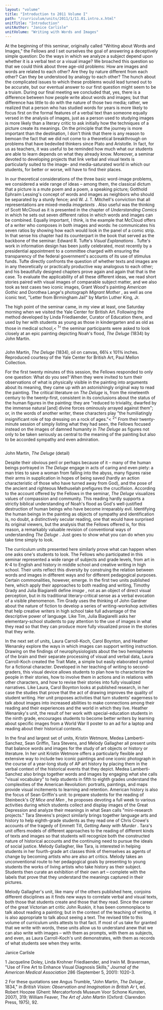```yaml
---
layout: "volume"
title: "Introduction to 2011 Volume I"
path: "/curriculum/units/2011/1/11.01.intro.x.html"
unitTitle: "Introduction"
unitAuthor: "Janice Carlisle"
unitVolume: "Writing with Words and Images"
---
```

<body>
<p>
At the beginning of this seminar, originally called "Writing about Words and Images," the Fellows and I set ourselves the goal of answering a deceptively simple question: Do the ways in which we analyze a subject depend upon whether it is a verbal text or a visual image? We broached this question so that we could think about three age-old problems: How are images and words are related to each other? Are they by nature different from each other? Can they be understood by analogy to each other? The hunch about the complicated issues to which these problems would lead turned out to be accurate, but our eventual answer to our first question might seem to be a truism. During our final meeting we concluded that, yes, there is a difference between how people write about words and images; but that difference has little to do with the nature of those two media; rather, we realized that a person who has studied words for years is more likely to focus first on the formal features of a verbal text than someone equally versed in the analysis of images, just as a person used to studying images is more likely than a literary critic to ask initially how the techniques of a picture create its meanings. On the principle that the journey is more important than the destination, I don't think that there is any reason to bemoan the fact that we did not come to a theoretical breakthrough on problems that have bedeviled thinkers since Plato and Aristotle. In fact, for us as teachers, it was useful to be reminded how much what our students are able to learn depends on what they already know. Moreover, a seminar devoted to developing projects that link verbal and visual texts is particularly suited to the image- and media-saturated world in which our students, for better or worse, will have to find their places.
</p>
<p>
In our theoretical considerations of the three basic word-image problems, we considered a wide range of ideas – among them, the classical dictum that a picture is a mute poem and a poem, a speaking picture; Gotthold Ephraim Lessing's concept of words and images as neighbors who should be separated by a sturdy fence; and W. J. T. Mitchell's conviction that all representations are mixed-media
<i>
imagetexts
</i>
. Also useful was the thinking of Scott McCloud as it is presented in the chapter of
<i>
Understanding Comics
</i>
in which he sets out seven different ratios in which words and images can be combined. Equally important, I think, is the example that McCloud offers of a writer who composes in both images and words: he communicates his seven ratios by showing how each would look in the panel of a comic strip. In that sense his chapter had its counterpart in the book that served as the backbone of the seminar: Edward R. Tufte's
<i>
Visual Explanations
</i>
. Tufte's work in information design has been justly celebrated, most recently by a presidential appointment to a committee charged with ensuring the transparency of the federal government's accounts of its use of stimulus funds. Tufte directly confronts the question of whether texts and images are in any theoretically or practically productive way analogous to each other; and his beautifully designed chapters prove again and again that that is the case. To evaluate the applicability of all these different ideas, we read short stories paired with visual images of comparable subject matter, and we also took as test cases two iconic images, Grant Wood's painting
<i>
American Gothic
</i>
and Dorothea Lange's photograph
<i>
Migrant Mother
</i>
, as well as one iconic text, "Letter from Birmingham Jail" by Martin Luther King, Jr.
</p>
<p>
The high point of the seminar came, in my view at least, one Saturday morning when we visited the Yale Center for British Art. Following the method developed by Linda Friedlaender, Curator of Education there, and used by her with students as young as those in kindergarten and as old as those in medical school,&lt;
<sup>
1&lt;
</sup>
the seminar participants were asked to look closely at an epic painting depicting Noah's flood,
<i>
The Deluge
</i>
(1834) by John Martin.
</p>
<p>
<img alt="" src="../../../images/2011/1/11.01.in.01.jpg"/>
</p>
<p>
John Martin,
<i>
The Deluge
</i>
(1834), oil on canvas, 66¼ x 101¾ inches. Reproduced courtesy of the Yale Center for British Art, Paul Mellon Collection.
</p>
<p>
For the first twenty minutes of this session, the Fellows responded to only one question: What do you see? When they were invited to turn their observations of what is physically visible in the painting into arguments about its meaning, they came up with an astonishingly original way to read the painting. The critical literature on
<i>
The Deluge
</i>
is, from the nineteenth century to the twenty-first, consistent in its conclusions about the status of the human figures in the painting: they are "reduced to triviality, dwarfed by the immense natural [and] divine forces ominously arrayed against them"; or, in the words of another writer, these characters play "the humiliatingly insignificant role of top dressing on a rock of ages."&lt;
<sup>
2&lt;
</sup>
From their twenty-minute session of simply listing what they had seen, the Fellows focused instead on the images of damned humanity in
<i>
The Deluge
</i>
as figures not only to be taken seriously as central to the meaning of the painting but also to be accorded sympathy and even admiration.
</p>
<p>
<img alt="" src="../../../images/2011/1/11.01.in.02.jpg"/>
</p>
<p>
John Martin,
<i>
The Deluge
</i>
(detail)
</p>
<p>
Despite their obvious peril or perhaps because of it – many of the human beings portrayed in
<i>
The Deluge
</i>
engage in acts of caring and even piety: a man tries to save a woman from falling into the abyss, many figures raise their arms in supplication in hopes of being saved (hardly an action characteristic of those who have turned away from God), and the pose of the ancient and righteous Methuselah prefigures the crucifixion. According to the account offered by the Fellows in the seminar,
<i>
The Deluge
</i>
visualizes values of compassion and community. This reading hardly supports a strictly biblical understanding of Noah's flood as God's well-justified destruction of human beings who have become irreparably evil. Identifying the human beings in the painting as objects of sympathy and identification is, no doubt, a distinctively secular reading, one that would have surprised its original viewers, but the analysis that the Fellows offered is, for this reason, a remarkably valuable revision of conventional ways of understanding
<i>
The Deluge
</i>
. Just goes to show what you can do when you take time simply to look.
</p>
<p>
The curriculum units presented here similarly prove what can happen when one asks one's students to look. The Fellows who participated in this seminar represented a wide range of subjects and grade levels, from art in K-4 to English and history in middle school and creative writing in high school. Their units reflect this diversity by construing the relation between words and images in different ways and for different pedagogical purposes. Certain commonalities, however, emerge. In the first two units published here, which apply their approaches to both reading and writing, Timothy Grady and Julia Biagiarelli define
<i>
image
</i>
, not as an object of direct visual perception, but in its traditional literary-critical sense as a verbal evocation of a visible phenomenon. Tim Grady uses the thinking of John Gardner about the nature of fiction to develop a series of writing-workshop activities that help creative writers in high school take full advantage of the descriptive power of language. Like Tim, Julia Biagiarelli asks her elementary-school students to pay attention to the use of images in what they read so that they can produce more fully visualized prose in the stories that they write.
</p>
<p>
In the next set of units, Laura Carroll-Koch, Carol Boynton, and Heather Wenarsky explore the ways in which images can support writing instruction. Drawing on the findings of neurophysiologists about the two hemispheres of the brain and their separate processing of visual and verbal data, Laura Carroll-Koch created the Trait Mate, a simple but easily elaborated symbol for a fictional character. Developed in her teaching of writing to second-graders, this visual device allows students to plan how to characterize the people in their stories, how to involve them in actions and in relations with other characters, and how to revise their stories into fully visualized narratives. Like Laura, Carol Boynton looks at published research, in her case the studies that prove that the act of drawing improves the quality of student writing. Her unit proposes activities that turn students' eagerness to talk about images into increased abilities to make connections among their reading and their experiences and the world in which they live. Heather Wenarsky's unit, the result of her work with special-education students in the ninth grade, encourages students to become better writers by learning about specific images from a World War II poster to an ad for a laptop and reading about their historical contexts.
</p>
<p>
In the final and largest set of units, Kristin Wetmore, Medea Lamberti-Sanchez, Sean Griffin, Tara Stevens, and Melody Gallagher all present units that balance words and images for the study of art objects or history or literature. In her unit Kristin Wetmore offers a particularly flexible and extensive way to include two iconic paintings and one iconic photograph in the course of a year-long study of AP art history by placing them in the verbal context of the historical events that they depict. Medea Lamberti-Sanchez also brings together words and images by engaging what she calls "visual vocabulary" to help students in fifth to eighth grades understand the complexities of the American Revolution: portraits, paintings, and maps provide visual incitements to learning and retention. American history is also the focus of Sean Griffin's unit: to prepare students for the reading of Steinbeck's
<i>
Of Mice and Men
</i>
, he proposes devoting a full week to various activities during which students collect and display images of the Great Depression and analyze their meanings in what Sean calls "mini-research projects." Tara Stevens's project similarly brings together language arts and history to help eighth-grade students as they read one of Chris Crowe's accounts of the tragedy of Emmett Till,
<i>
Getting Away with Murder
</i>
. Tara's unit offers models of different approaches to the reading of different kinds of texts and images so that students will recognize both the constructed nature of historical accounts and the continuing need to pursue the ideals of social justice. Melody Gallagher, like Tara, is interested in helping students in her fourth-grade art classes think of themselves as agents of change by becoming artists who are also art critics. Melody takes an unconventional route to her pedagogical goals by presenting to young students the works of living artists who take history as their subject. Students then curate an exhibition of their own art – complete with the labels that prove that they understand the meanings captured in their pictures.
</p>
<p>
Melody Gallagher's unit, like many of the others published here, conjoins different disciplines as it finds new ways to correlate verbal and visual texts, both those that students create and those that they read. Since the career of the great Victorian art critic John Ruskin, it has been commonplace to talk about reading a painting; but in the context of the teaching of writing, it is also appropriate to talk about seeing a text. The revised title to this volume of curriculum units attests to that fact. If most of us take for granted that we write with words, these units allow us to understand anew that we can also write with images – with them as prompts, with them as subjects, and even, as Laura Carroll-Koch's unit demonstrates, with them as records of what students see when they write.
</p>
<p>
Janice Carlisle
</p>
<p>
1 Jacqueline Doley, Linda Krohner Friedlaender, and Irwin M. Braverman, "Use of Fine Art to Enhance Visual Diagnosis Skills,"
<i>
Journal of the American Medical Association
</i>
286 (September 5, 2001): 1020-3.
</p>
<p>
2 For these quotations see Angus Trumble, "John Martin,
<i>
The Deluge
</i>
, 1834," in
<i>
British Vision: Observation and Imagination in British Ar
</i>
t, ed. Robert Hoozee (Ghent: Mercatorfonds Museum Voor Schone Kunsten, 2007), 319; William Feaver,
<i>
The Art of John Martin
</i>
(Oxford: Clarendon Press, 1975), 92.
</p>
</body>